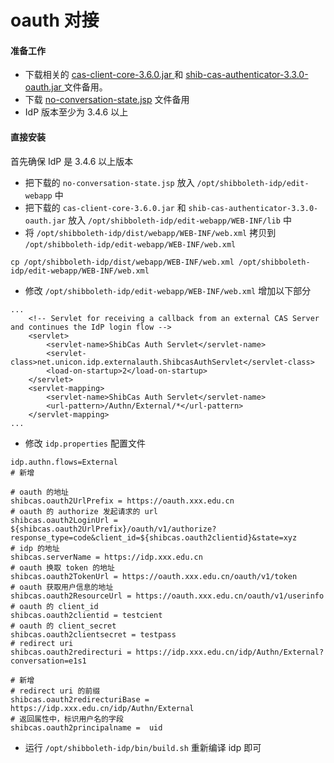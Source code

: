 # oauth 对接

#### 准备工作
- 下载相关的 [cas-client-core-3.6.0.jar
](https://eac.cloud.sh.edu.cn/download/cas-client-core-3.6.0.jar) 和 [shib-cas-authenticator-3.3.0-oauth.jar
](https://eac.cloud.sh.edu.cn/download/shib-cas-authenticator-3.3.0-oauth.jar)文件备用。
- 下载 [no-conversation-state.jsp](https://eac.cloud.sh.edu.cn/download/no-conversation-state.jsp) 文件备用
- IdP 版本至少为 3.4.6 以上

#### 直接安装
首先确保 IdP 是 3.4.6 以上版本​
- 把下载的 `no-conversation-state.jsp` 放入 `/opt/shibboleth-idp/edit-webapp` 中
- 把下载的 `cas-client-core-3.6.0.jar` 和 `shib-cas-authenticator-3.3.0-oauth.jar` 放入 `/opt/shibboleth-idp/edit-webapp/WEB-INF/lib` 中
- 将 `/opt/shibboleth-idp/dist/webapp/WEB-INF/web.xml` 拷贝到 `/opt/shibboleth-idp/edit-webapp/WEB-INF/web.xml`

```
cp /opt/shibboleth-idp/dist/webapp/WEB-INF/web.xml /opt/shibboleth-idp/edit-webapp/WEB-INF/web.xml
```

- 修改 `/opt/shibboleth-idp/edit-webapp/WEB-INF/web.xml` 增加以下部分

```
...
    <!-- Servlet for receiving a callback from an external CAS Server and continues the IdP login flow -->
    <servlet>
        <servlet-name>ShibCas Auth Servlet</servlet-name>
        <servlet-class>net.unicon.idp.externalauth.ShibcasAuthServlet</servlet-class>
        <load-on-startup>2</load-on-startup>
    </servlet>
    <servlet-mapping>
        <servlet-name>ShibCas Auth Servlet</servlet-name>
        <url-pattern>/Authn/External/*</url-pattern>
    </servlet-mapping>
...
```
- 修改 `idp.properties` 配置文件

```
idp.authn.flows=External
# 新增

# oauth 的地址
shibcas.oauth2UrlPrefix = https://oauth.xxx.edu.cn
# oauth 的 authorize 发起请求的 url
shibcas.oauth2LoginUrl = ${shibcas.oauth2UrlPrefix}/oauth/v1/authorize?response_type=code&client_id=${shibcas.oauth2clientid}&state=xyz
# idp 的地址
shibcas.serverName = https://idp.xxx.edu.cn
# oauth 换取 token 的地址
shibcas.oauth2TokenUrl = https://oauth.xxx.edu.cn/oauth/v1/token
# oauth 获取用户信息的地址
shibcas.oauth2ResourceUrl = https://oauth.xxx.edu.cn/oauth/v1/userinfo
# oauth 的 client_id
shibcas.oauth2clientid = testcient
# oauth 的 client_secret
shibcas.oauth2clientsecret = testpass
# redirect uri
shibcas.oauth2redirecturi = https://idp.xxx.edu.cn/idp/Authn/External?conversation=e1s1

# 新增
# redirect uri 的前缀
shibcas.oauth2redirecturiBase = https://idp.xxx.edu.cn/idp/Authn/External
# 返回属性中，标识用户名的字段
shibcas.oauth2principalname =  uid
```
- 运行 `/opt/shibboleth-idp/bin/build.sh` 重新编译 idp 即可